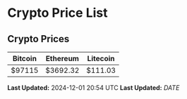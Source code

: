 # Crypto Price List

## Crypto Prices
| Bitcoin | Ethereum | Litecoin |
| ------- | -------- | -------- |
| $97115 | $3692.32 | $111.03 |
**Last Updated:** 2024-12-01 20:54 UTC
**Last Updated:** $DATE$
